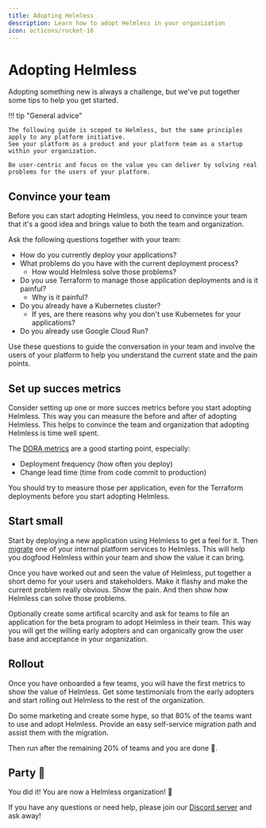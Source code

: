 ```yaml
---
title: Adopting Helmless
description: Learn how to adopt Helmless in your organization
icon: octicons/rocket-16
---
```


# Adopting Helmless

Adopting something new is always a challenge, but we've put together some tips to help you get started.

!!! tip "General advice"

    The following guide is scoped to Helmless, but the same principles apply to any platform initiative.
    See your platform as a product and your platform team as a startup within your organization.

    Be user-centric and focus on the value you can deliver by solving real problems for the users of your platform.


## Convince your team

Before you can start adopting Helmless, you need to convince your team that it's a good idea and brings value to both the team and organization.

Ask the following questions together with your team:

- How do you currently deploy your applications?
- What problems do you have with the current deployment process?
  - How would Helmless solve those problems?
- Do you use Terraform to manage those application deployments and is it painful?
  - Why is it painful?
- Do you already have a Kubernetes cluster?
  - If yes, are there reasons why you don't use Kubernetes for your applications?
- Do you already use Google Cloud Run?

Use these questions to guide the conversation in your team and involve the users of your platform to help you understand the current state and the pain points.

## Set up succes metrics

Consider setting up one or more succes metrics before you start adopting Helmless. This way you can measure the before and after of adopting Helmless. This helps to convince the team and organization that adopting Helmless is time well spent.

The [DORA metrics](https://dora.dev/guides/dora-metrics-four-keys/) are a good starting point, especially:

- Deployment frequency (how often you deploy)
- Change lead time (time from code commit to production)

You should try to measure those per application, even for the Terraform deployments before you start adopting Helmless.

## Start small

Start by deploying a new application using Helmless to get a feel for it. Then [migrate](../cloudrun/migrate.md) one of your internal platform services to Helmless. This will help you dogfood Helmless within your team and show the value it can bring.

Once you have worked out and seen the value of Helmless, put together a short demo for your users and stakeholders. Make it flashy and make the current problem really obvious. Show the pain. And then show how Helmless can solve those problems.

Optionally create some artifical scarcity and ask for teams to file an application for the beta program to adopt Helmless in their team. This way you will get the willing early adopters and can organically grow the user base and acceptance in your organization.

## Rollout

Once you have onboarded a few teams, you will have the first metrics to show the value of Helmless. Get some testimonials from the early adopters and start rolling out Helmless to the rest of the organization.

Do some marketing and create some hype, so that 80% of the teams want to use and adopt Helmless. Provide an easy self-service migration path and assist them with the migration.

Then run after the remaining 20% of teams and you are done 🥳.

## Party 🎉

You did it! You are now a Helmless organization! 🎉

If you have any questions or need help, please join our [Discord server](https://discord.gg/sT7PjPj) and ask away!

